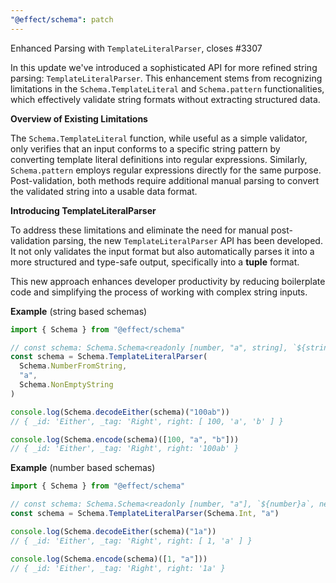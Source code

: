 ```yaml
---
"@effect/schema": patch
---
```


Enhanced Parsing with `TemplateLiteralParser`, closes #3307

In this update we've introduced a sophisticated API for more refined string parsing: `TemplateLiteralParser`. This enhancement stems from recognizing limitations in the `Schema.TemplateLiteral` and `Schema.pattern` functionalities, which effectively validate string formats without extracting structured data.

**Overview of Existing Limitations**

The `Schema.TemplateLiteral` function, while useful as a simple validator, only verifies that an input conforms to a specific string pattern by converting template literal definitions into regular expressions. Similarly, `Schema.pattern` employs regular expressions directly for the same purpose. Post-validation, both methods require additional manual parsing to convert the validated string into a usable data format.

**Introducing TemplateLiteralParser**

To address these limitations and eliminate the need for manual post-validation parsing, the new `TemplateLiteralParser` API has been developed. It not only validates the input format but also automatically parses it into a more structured and type-safe output, specifically into a **tuple** format.

This new approach enhances developer productivity by reducing boilerplate code and simplifying the process of working with complex string inputs.

**Example** (string based schemas)

```ts
import { Schema } from "@effect/schema"

// const schema: Schema.Schema<readonly [number, "a", string], `${string}a${string}`, never>
const schema = Schema.TemplateLiteralParser(
  Schema.NumberFromString,
  "a",
  Schema.NonEmptyString
)

console.log(Schema.decodeEither(schema)("100ab"))
// { _id: 'Either', _tag: 'Right', right: [ 100, 'a', 'b' ] }

console.log(Schema.encode(schema)([100, "a", "b"]))
// { _id: 'Either', _tag: 'Right', right: '100ab' }
```

**Example** (number based schemas)

```ts
import { Schema } from "@effect/schema"

// const schema: Schema.Schema<readonly [number, "a"], `${number}a`, never>
const schema = Schema.TemplateLiteralParser(Schema.Int, "a")

console.log(Schema.decodeEither(schema)("1a"))
// { _id: 'Either', _tag: 'Right', right: [ 1, 'a' ] }

console.log(Schema.encode(schema)([1, "a"]))
// { _id: 'Either', _tag: 'Right', right: '1a' }
```
